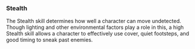 ### Stealth

The Stealth skill determines how well a character can move undetected. Though lighting and other environmental factors play a role in this, a high Stealth skill allows a character to effectively use cover, quiet footsteps, and good timing to sneak past enemies.